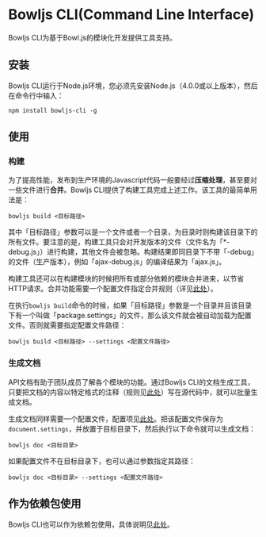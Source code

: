# Bowljs CLI(Command Line Interface)

Bowljs CLI为基于Bowl.js的模块化开发提供工具支持。

## 安装

Bowljs CLI运行于Node.js环境，您必须先安装Node.js（4.0.0或以上版本），然后在命令行中输入：

	npm install bowljs-cli -g

## 使用

### 构建

为了提高性能，发布到生产环境的Javascript代码一般要经过**压缩处理**，甚至要对一些文件进行**合并**。Bowljs CLI提供了构建工具完成上述工作。该工具的最简单用法是：

    bowljs build <目标路径>

其中「目标路径」参数可以是一个文件或者一个目录，为目录时则构建该目录下的所有文件。要注意的是，构建工具只会对开发版本的文件（文件名为「*-debug.js」）进行构建，其他文件会被忽略。构建结果即同目录下不带「-debug」的文件（生产版本），例如「ajax-debug.js」的编译结果为「ajax.js」。

构建工具还可以在构建模块的时候把所有或部分依赖的模块合并进来，以节省HTTP请求。合并功能需要一个配置文件指定合并规则（详见[此处](//github.com/heeroluo/bowljs-cli/wiki/%E6%9E%84%E5%BB%BA%E9%85%8D%E7%BD%AE)）。

在执行`bowljs build`命令的时候，如果「目标路径」参数是一个目录并且该目录下有一个叫做「package.settings」的文件，那么该文件就会被自动加载为配置文件。否则就需要指定配置文件路径：

    bowljs build <目标路径> --settings <配置文件路径>

### 生成文档

API文档有助于团队成员了解各个模块的功能。通过Bowljs CLI的文档生成工具，只要把文档的内容以特定格式的注释（规则见[此处](//github.com/heeroluo/bowljs-cli/wiki/%E6%96%87%E6%A1%A3%E6%B3%A8%E9%87%8A%E6%A0%87%E7%AD%BE)）写在源代码中，就可以批量生成文档。

生成文档同样需要一个配置文件，配置项见[此处](//github.com/heeroluo/bowljs-cli/wiki/%E6%96%87%E6%A1%A3%E7%94%9F%E6%88%90%E9%85%8D%E7%BD%AE)。把该配置文件保存为`document.settings`，并放置于目标目录下，然后执行以下命令就可以生成文档：

    bowljs doc <目标目录>

如果配置文件不在目标目录下，也可以通过参数指定其路径：

    bowljs doc <目标目录> --settings <配置文件路径>

## 作为依赖包使用

Bowljs CLI也可以作为依赖包使用，具体说明见[此处](//github.com/heeroluo/bowljs-cli/wiki/%E4%BD%9C%E4%B8%BA%E4%BE%9D%E8%B5%96%E5%8C%85%E4%BD%BF%E7%94%A8)。

